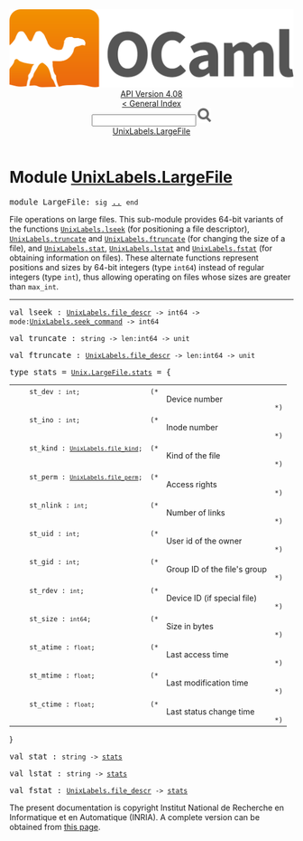 <!-- ((! set title API !)) ((! set documentation !)) ((! set api !)) ((! set nobreadcrumb !)) -->
<div class="api"><header><nav class="toc brand"><a class="brand" href="https://ocaml.org/"><img src="colour-logo-gray.svg" class="svg" alt="OCaml"></a></nav><nav class="toc"><div class="toc_version"><a href="/docs" id="version-select">API Version 4.08</a></div><a href="index.html">&lt; General Index</a><div class="api_search"><input type="text" name="apisearch" id="api_search" oninput="mySearch(false);" onkeypress="this.oninput();" onclick="this.oninput();" onpaste="this.oninput();">
<img src="search_icon.svg" alt="Search" class="svg" onclick="mySearch(false)"></div>
<div id="search_results"></div><div class="toc_title"><a href="#top">UnixLabels.LargeFile</a></div><ul></ul></nav></header>

<h1>Module <a href="type_UnixLabels.LargeFile.html">UnixLabels.LargeFile</a></h1>

<pre><span id="MODULELargeFile"><span class="keyword">module</span> LargeFile</span>: <code class="code"><span class="keyword">sig</span></code> <a href="UnixLabels.LargeFile.html">..</a> <code class="code"><span class="keyword">end</span></code></pre><div class="info module top">
<div class="info-desc">
<p>File operations on large files.
  This sub-module provides 64-bit variants of the functions
  <a href="UnixLabels.html#VALlseek"><code class="code"><span class="constructor">UnixLabels</span>.lseek</code></a> (for positioning a file descriptor),
  <a href="UnixLabels.html#VALtruncate"><code class="code"><span class="constructor">UnixLabels</span>.truncate</code></a> and <a href="UnixLabels.html#VALftruncate"><code class="code"><span class="constructor">UnixLabels</span>.ftruncate</code></a>
  (for changing the size of a file),
  and <a href="UnixLabels.html#VALstat"><code class="code"><span class="constructor">UnixLabels</span>.stat</code></a>, <a href="UnixLabels.html#VALlstat"><code class="code"><span class="constructor">UnixLabels</span>.lstat</code></a> and <a href="UnixLabels.html#VALfstat"><code class="code"><span class="constructor">UnixLabels</span>.fstat</code></a>
  (for obtaining information on files).  These alternate functions represent
  positions and sizes by 64-bit integers (type <code class="code">int64</code>) instead of
  regular integers (type <code class="code">int</code>), thus allowing operating on files
  whose sizes are greater than <code class="code">max_int</code>.</p>
</div>
</div>
<hr width="100%">

<pre><span id="VALlseek"><span class="keyword">val</span> lseek</span> : <code class="type"><a href="UnixLabels.html#TYPEfile_descr">UnixLabels.file_descr</a> -&gt; int64 -&gt; mode:<a href="UnixLabels.html#TYPEseek_command">UnixLabels.seek_command</a> -&gt; int64</code></pre>
<pre><span id="VALtruncate"><span class="keyword">val</span> truncate</span> : <code class="type">string -&gt; len:int64 -&gt; unit</code></pre>
<pre><span id="VALftruncate"><span class="keyword">val</span> ftruncate</span> : <code class="type"><a href="UnixLabels.html#TYPEfile_descr">UnixLabels.file_descr</a> -&gt; len:int64 -&gt; unit</code></pre>
<pre><span id="TYPEstats"><span class="keyword">type</span> <code class="type"></code>stats</span> = <code class="type"><a href="Unix.LargeFile.html#TYPEstats">Unix.LargeFile.stats</a></code> = {</pre><table class="typetable">
<tbody><tr>
<td align="left" valign="top">
<code>&nbsp;&nbsp;</code></td>
<td align="left" valign="top">
<code><span id="TYPEELTstats.st_dev">st_dev</span>&nbsp;: <code class="type">int</code>;</code></td>
<td class="typefieldcomment" align="left" valign="top"><code>(*</code></td><td class="typefieldcomment" align="left" valign="top"><div class="info ">
<div class="info-desc">
<p>Device number</p>
</div>
</div>
</td><td class="typefieldcomment" align="left" valign="bottom"><code>*)</code></td>
</tr>
<tr>
<td align="left" valign="top">
<code>&nbsp;&nbsp;</code></td>
<td align="left" valign="top">
<code><span id="TYPEELTstats.st_ino">st_ino</span>&nbsp;: <code class="type">int</code>;</code></td>
<td class="typefieldcomment" align="left" valign="top"><code>(*</code></td><td class="typefieldcomment" align="left" valign="top"><div class="info ">
<div class="info-desc">
<p>Inode number</p>
</div>
</div>
</td><td class="typefieldcomment" align="left" valign="bottom"><code>*)</code></td>
</tr>
<tr>
<td align="left" valign="top">
<code>&nbsp;&nbsp;</code></td>
<td align="left" valign="top">
<code><span id="TYPEELTstats.st_kind">st_kind</span>&nbsp;: <code class="type"><a href="UnixLabels.html#TYPEfile_kind">UnixLabels.file_kind</a></code>;</code></td>
<td class="typefieldcomment" align="left" valign="top"><code>(*</code></td><td class="typefieldcomment" align="left" valign="top"><div class="info ">
<div class="info-desc">
<p>Kind of the file</p>
</div>
</div>
</td><td class="typefieldcomment" align="left" valign="bottom"><code>*)</code></td>
</tr>
<tr>
<td align="left" valign="top">
<code>&nbsp;&nbsp;</code></td>
<td align="left" valign="top">
<code><span id="TYPEELTstats.st_perm">st_perm</span>&nbsp;: <code class="type"><a href="UnixLabels.html#TYPEfile_perm">UnixLabels.file_perm</a></code>;</code></td>
<td class="typefieldcomment" align="left" valign="top"><code>(*</code></td><td class="typefieldcomment" align="left" valign="top"><div class="info ">
<div class="info-desc">
<p>Access rights</p>
</div>
</div>
</td><td class="typefieldcomment" align="left" valign="bottom"><code>*)</code></td>
</tr>
<tr>
<td align="left" valign="top">
<code>&nbsp;&nbsp;</code></td>
<td align="left" valign="top">
<code><span id="TYPEELTstats.st_nlink">st_nlink</span>&nbsp;: <code class="type">int</code>;</code></td>
<td class="typefieldcomment" align="left" valign="top"><code>(*</code></td><td class="typefieldcomment" align="left" valign="top"><div class="info ">
<div class="info-desc">
<p>Number of links</p>
</div>
</div>
</td><td class="typefieldcomment" align="left" valign="bottom"><code>*)</code></td>
</tr>
<tr>
<td align="left" valign="top">
<code>&nbsp;&nbsp;</code></td>
<td align="left" valign="top">
<code><span id="TYPEELTstats.st_uid">st_uid</span>&nbsp;: <code class="type">int</code>;</code></td>
<td class="typefieldcomment" align="left" valign="top"><code>(*</code></td><td class="typefieldcomment" align="left" valign="top"><div class="info ">
<div class="info-desc">
<p>User id of the owner</p>
</div>
</div>
</td><td class="typefieldcomment" align="left" valign="bottom"><code>*)</code></td>
</tr>
<tr>
<td align="left" valign="top">
<code>&nbsp;&nbsp;</code></td>
<td align="left" valign="top">
<code><span id="TYPEELTstats.st_gid">st_gid</span>&nbsp;: <code class="type">int</code>;</code></td>
<td class="typefieldcomment" align="left" valign="top"><code>(*</code></td><td class="typefieldcomment" align="left" valign="top"><div class="info ">
<div class="info-desc">
<p>Group ID of the file's group</p>
</div>
</div>
</td><td class="typefieldcomment" align="left" valign="bottom"><code>*)</code></td>
</tr>
<tr>
<td align="left" valign="top">
<code>&nbsp;&nbsp;</code></td>
<td align="left" valign="top">
<code><span id="TYPEELTstats.st_rdev">st_rdev</span>&nbsp;: <code class="type">int</code>;</code></td>
<td class="typefieldcomment" align="left" valign="top"><code>(*</code></td><td class="typefieldcomment" align="left" valign="top"><div class="info ">
<div class="info-desc">
<p>Device ID (if special file)</p>
</div>
</div>
</td><td class="typefieldcomment" align="left" valign="bottom"><code>*)</code></td>
</tr>
<tr>
<td align="left" valign="top">
<code>&nbsp;&nbsp;</code></td>
<td align="left" valign="top">
<code><span id="TYPEELTstats.st_size">st_size</span>&nbsp;: <code class="type">int64</code>;</code></td>
<td class="typefieldcomment" align="left" valign="top"><code>(*</code></td><td class="typefieldcomment" align="left" valign="top"><div class="info ">
<div class="info-desc">
<p>Size in bytes</p>
</div>
</div>
</td><td class="typefieldcomment" align="left" valign="bottom"><code>*)</code></td>
</tr>
<tr>
<td align="left" valign="top">
<code>&nbsp;&nbsp;</code></td>
<td align="left" valign="top">
<code><span id="TYPEELTstats.st_atime">st_atime</span>&nbsp;: <code class="type">float</code>;</code></td>
<td class="typefieldcomment" align="left" valign="top"><code>(*</code></td><td class="typefieldcomment" align="left" valign="top"><div class="info ">
<div class="info-desc">
<p>Last access time</p>
</div>
</div>
</td><td class="typefieldcomment" align="left" valign="bottom"><code>*)</code></td>
</tr>
<tr>
<td align="left" valign="top">
<code>&nbsp;&nbsp;</code></td>
<td align="left" valign="top">
<code><span id="TYPEELTstats.st_mtime">st_mtime</span>&nbsp;: <code class="type">float</code>;</code></td>
<td class="typefieldcomment" align="left" valign="top"><code>(*</code></td><td class="typefieldcomment" align="left" valign="top"><div class="info ">
<div class="info-desc">
<p>Last modification time</p>
</div>
</div>
</td><td class="typefieldcomment" align="left" valign="bottom"><code>*)</code></td>
</tr>
<tr>
<td align="left" valign="top">
<code>&nbsp;&nbsp;</code></td>
<td align="left" valign="top">
<code><span id="TYPEELTstats.st_ctime">st_ctime</span>&nbsp;: <code class="type">float</code>;</code></td>
<td class="typefieldcomment" align="left" valign="top"><code>(*</code></td><td class="typefieldcomment" align="left" valign="top"><div class="info ">
<div class="info-desc">
<p>Last status change time</p>
</div>
</div>
</td><td class="typefieldcomment" align="left" valign="bottom"><code>*)</code></td>
</tr></tbody></table>
}



<pre><span id="VALstat"><span class="keyword">val</span> stat</span> : <code class="type">string -&gt; <a href="UnixLabels.LargeFile.html#TYPEstats">stats</a></code></pre>
<pre><span id="VALlstat"><span class="keyword">val</span> lstat</span> : <code class="type">string -&gt; <a href="UnixLabels.LargeFile.html#TYPEstats">stats</a></code></pre>
<pre><span id="VALfstat"><span class="keyword">val</span> fstat</span> : <code class="type"><a href="UnixLabels.html#TYPEfile_descr">UnixLabels.file_descr</a> -&gt; <a href="UnixLabels.LargeFile.html#TYPEstats">stats</a></code></pre>
<div class="copyright">The present documentation is copyright Institut National de Recherche en Informatique et en Automatique (INRIA). A complete version can be obtained from <a href="http://caml.inria.fr/pub/docs/manual-ocaml/">this page</a>.</div></div>